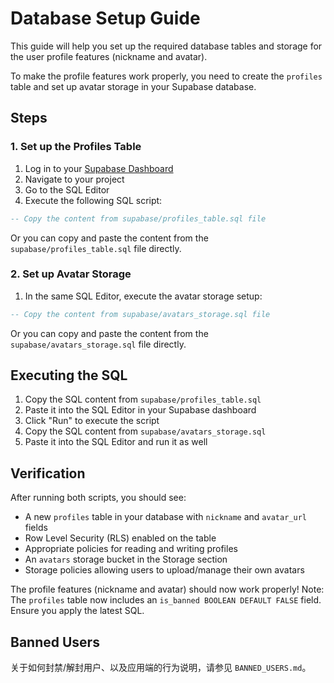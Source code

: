 # Database Setup Guide

This guide will help you set up the required database tables and storage for the user profile features (nickname and avatar).

To make the profile features work properly, you need to create the `profiles` table and set up avatar storage in your Supabase database.

## Steps

### 1. Set up the Profiles Table

1. Log in to your [Supabase Dashboard](https://app.supabase.com)
2. Navigate to your project
3. Go to the SQL Editor
4. Execute the following SQL script:

```sql
-- Copy the content from supabase/profiles_table.sql file
```

Or you can copy and paste the content from the `supabase/profiles_table.sql` file directly.

### 2. Set up Avatar Storage

1. In the same SQL Editor, execute the avatar storage setup:

```sql
-- Copy the content from supabase/avatars_storage.sql file
```

Or you can copy and paste the content from the `supabase/avatars_storage.sql` file directly.

## Executing the SQL

1. Copy the SQL content from `supabase/profiles_table.sql`
2. Paste it into the SQL Editor in your Supabase dashboard
3. Click "Run" to execute the script
4. Copy the SQL content from `supabase/avatars_storage.sql`
5. Paste it into the SQL Editor and run it as well

## Verification

After running both scripts, you should see:
- A new `profiles` table in your database with `nickname` and `avatar_url` fields
- Row Level Security (RLS) enabled on the table
- Appropriate policies for reading and writing profiles
- An `avatars` storage bucket in the Storage section
- Storage policies allowing users to upload/manage their own avatars

The profile features (nickname and avatar) should now work properly!
Note: The `profiles` table now includes an `is_banned BOOLEAN DEFAULT FALSE` field. Ensure you apply the latest SQL.

## Banned Users

关于如何封禁/解封用户、以及应用端的行为说明，请参见 `BANNED_USERS.md`。